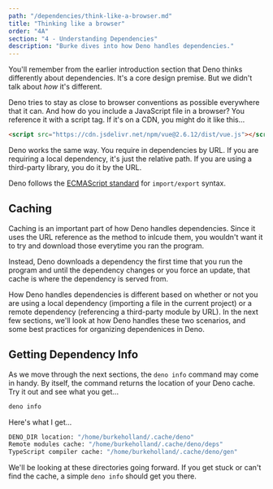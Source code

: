 ```yaml
---
path: "/dependencies/think-like-a-browser.md"
title: "Thinking like a browser"
order: "4A"
section: "4 - Understanding Dependencies"
description: "Burke dives into how Deno handles dependencies."
---
```


You'll remember from the earlier introduction section that Deno thinks differently about dependencies. It's a core design premise. But we didn't talk about _how_ it's different.

Deno tries to stay as close to browser conventions as possible everywhere that it can. And how do you include a JavaScript file in a browser? You reference it with a script tag. If it's on a CDN, you might do it like this...

```html
<script src="https://cdn.jsdelivr.net/npm/vue@2.6.12/dist/vue.js"></script>
```

Deno works the same way. You require in dependencies by URL. If you are requiring a local dependency, it's just the relative path. If you are using a third-party library, you do it by the URL.

Deno follows the [ECMAScript standard](https://developer.mozilla.org/en-US/docs/Web/JavaScript/Reference/Statements/export) for `import/export` syntax.

## Caching

Caching is an important part of how Deno handles dependencies. Since it uses the URL reference as the method to inlcude them, you wouldn't want it to try and download those everytime you ran the program.

Instead, Deno downloads a dependency the first time that you run the program and until the dependency changes or you force an update, that cache is where the dependency is served from.

How Deno handles dependencies is different based on whether or not you are using a local dependency (importing a file in the current project) or a remote dependency (referencing a third-party module by URL). In the next few sections, we'll look at how Deno handles these two scenarios, and some best practices for organizing dependenices in Deno.

## Getting Dependency Info

As we move through the next sections, the `deno info` command may come in handy. By itself, the command returns the location of your Deno cache. Try it out and see what you get...

```bash
deno info
```

Here's what I get...

```bash
DENO_DIR location: "/home/burkeholland/.cache/deno"
Remote modules cache: "/home/burkeholland/.cache/deno/deps"
TypeScript compiler cache: "/home/burkeholland/.cache/deno/gen"
```

We'll be looking at these directories going forward. If you get stuck or can't find the cache, a simple `deno info` should get you there.
